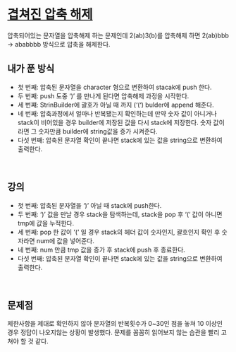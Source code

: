 # [겹쳐진 압축 해제](https://github.com/malvr00/Java-algorithm/blob/master/lecture2/stap3/stap3-2/src/Main.java)

압축되어있는 문자열을 압축해제 하는 문제인데 2(ab)3(b)를 압축해제 하면 2(ab)bbb -> ababbbb 방식으로 압축을 해제한다.
<br/>

## 내가 푼 방식
* 첫 번째: 압축된 문자열을 character 형으로 변환하여 stacak에 push 한다.
* 두 번째: push 도중 ‘)’ 를 만나게 된다면 압축해제 과정을 시작한다.
* 세 번쨰: StrinBuilder에 괄호가 아닐 때 까지 (‘(‘) bulder에 append 해준다.
* 네 번째: 압축과정에서 얼마나 반복됐는지 확인하는데 만약 숫자 값이 아니거나 stack이 비어있을 경우 builder에 저장된 값을 다시 stack에 저장한다. 숫자 값이라면 그 숫자만큼 builder에 string값을 증가 시켜준다.
* 다섯 번째: 압축된 문자열 확인이 끝나면 stack에 있는 값을 string으로 변환하여 출력한다.

<br/>

## 강의
* 첫 번째: 압축된 문자열을 ‘)’ 아닐 때 stack에 push한다.
* 두 번째: ‘)’ 값을 만날 경우 stack을 탐색하는데, stack을 pop 후 ‘(‘ 값이 아니면 tmp에 값을 누적한다.
* 세 번째: pop 한 값이 ‘(‘ 일 경우 stack의 헤더 값이 숫자인지, 괄호인지 확인 후 숫자라면 num에 값을 넣어준다.
* 네 번째: num 만큼 tmp 값을 증가 후 stack에 push 후 종료한다.
* 다섯 번째: 압축된 문자열 확인이 끝나면 stack에 있는 값을 string으로 변환하여 출력한다.


<br/>

## 문제점
제한사항을 제대로 확인하지 않아 문자열의 반복횟수가 0~30인 점을 놓쳐 10 이상인 경우 정답이 나오지않는 상황이 발생했다. 문제를 꼼꼼히 읽어보지 않는 습관을 빨리 고쳐야 할 것 같다.
